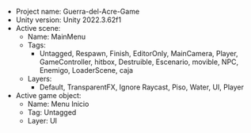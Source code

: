 <!-- UNITY CODE ASSIST INSTRUCTIONS START -->
- Project name: Guerra-del-Acre-Game
- Unity version: Unity 2022.3.62f1
- Active scene:
  - Name: MainMenu
  - Tags:
    - Untagged, Respawn, Finish, EditorOnly, MainCamera, Player, GameController, hitbox, Destruible, Escenario, movible, NPC, Enemigo, LoaderScene, caja
  - Layers:
    - Default, TransparentFX, Ignore Raycast, Piso, Water, UI, Player
- Active game object:
  - Name: Menu Inicio
  - Tag: Untagged
  - Layer: UI
<!-- UNITY CODE ASSIST INSTRUCTIONS END -->